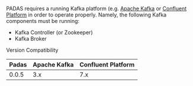 PADAS requires a running Kafka platform (e.g. [Apache Kafka](https://kafka.apache.org) or [Confluent Platform](https://www.confluent.io) in order to operate properly.  Namely, the following Kafka components must be running:

- Kafka Controller (or Zookeeper)
- Kafka Broker


Version Compatibility

| Padas   | Apache Kafka  | Confluent Platform  | 
| ------- | ------------- | ------------------- |
| 0.0.5   | 3.x           | 7.x                 |